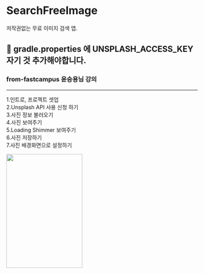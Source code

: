 # SearchFreeImage
저작권없는 무료 이미지 검색 앱. 

## 📢 gradle.properties 에 UNSPLASH_ACCESS_KEY 자기 것 추가해야합니다.

### from-fastcampus 윤승용님 강의
---------------------------------------------------------------------------------------------------------

1.인트로, 프로젝트 셋업<br/>
2.Unsplash API 사용 신청 하기<br/>
3.사진 정보 불러오기<br/>
4.사진 보여주기<br/>
5.Loading Shimmer 보여주기<br/>
6.사진 저장하기<br/>
7.사진 배경화면으로 설정하기<br/>

<img src="https://user-images.githubusercontent.com/63052973/132799395-757898e7-3407-4a45-94e5-d615c862bc91.png"  width="200" height="300">


